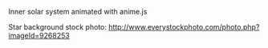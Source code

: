 Inner solar system animated with anime.js

Star background stock photo: http://www.everystockphoto.com/photo.php?imageId=9268253